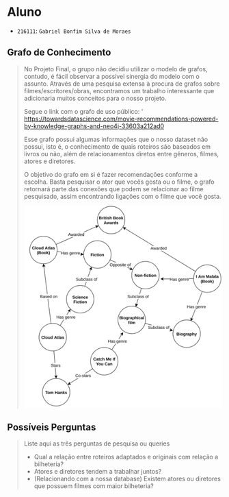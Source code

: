 
# Aluno
* `216111`: `Gabriel Bonfim Silva de Moraes`

## Grafo de Conhecimento
> No Projeto Final, o grupo não decidiu utilizar o modelo de grafos, contudo, é fácil observar a possível sinergia do modelo com o assunto. Através de uma pesquisa extensa à procura de grafos sobre filmes/escritores/obras, encontramos um trabalho interessante que adicionaria muitos conceitos para o nosso projeto.
> 
> Segue o link com o grafo de uso público: ' https://towardsdatascience.com/movie-recommendations-powered-by-knowledge-graphs-and-neo4j-33603a212ad0
> 
> Esse grafo possui algumas informações que o nosso dataset não possui, isto é, o conhecimento de quais roteiros são baseados em livros ou não, além de relacionamentos diretos entre gêneros, filmes, atores e diretores.
> 
> O objetivo do grafo em si é fazer recomendações conforme a escolha. Basta pesquisar o ator que vocês gosta ou o filme, o grafo retornará parte das conexões que podem se relacionar ao filme pesquisado, assim encontrando ligações com o filme que você gosta.
> 
> ![Modelo Lógico de Grafos](images/graph_lab09.png)
>

## Possíveis Perguntas

> Liste aqui as três perguntas de pesquisa ou queries
> * Qual a relação entre roteiros adaptados e originais com relação a bilheteria?
> * Atores e diretores tendem a trabalhar juntos?
> * (Relacionando com a nossa database) Existem atores ou diretores que possuem filmes com maior bilheteria?
